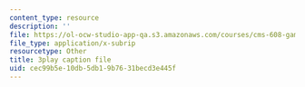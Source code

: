 ```yaml
---
content_type: resource
description: ''
file: https://ol-ocw-studio-app-qa.s3.amazonaws.com/courses/cms-608-game-design-spring-2014/cec99b5e10db5db19b7631becd3e445f_1506698.vtt
file_type: application/x-subrip
resourcetype: Other
title: 3play caption file
uid: cec99b5e-10db-5db1-9b76-31becd3e445f
---
```


